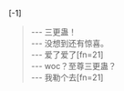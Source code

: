 
[-1] 
>--- 三更蛊！<br>
>--- 没想到还有惊喜。<br>
>--- 爱了爱了[fn=21]<br>
>--- woc？至尊三更蛊？<br>
>--- 我勒个去[fn=21]<br>
